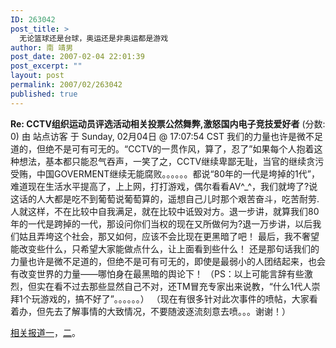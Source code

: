 ```yaml
---
ID: 263042
post_title: >
  无论篮球还是台球，奥运还是非奥运都是游戏
author: 南 靖男
post_date: 2007-02-04 22:01:39
post_excerpt: ""
layout: post
permalink: 2007/02/263042
published: true
---
```

<strong>Re: CCTV组织运动员评选活动相关投票公然舞弊,激怒国内电子竞技爱好者</strong> (分数: 0)
由 站点访客 于 Sunday, 02月04日 @ 17:07:54 CST
我们的力量也许是微不足道的，但绝不是可有可无的。“CCTV的一贯作风，算了，忍了”如果每个人抱着这种想法，基本都只能忍气吞声，一笑了之，CCTV继续卑鄙无耻，当官的继续贪污受贿，中国GOVERMENT继续无能腐败。。。。。。都说“80年的一代是垮掉的1代”，难道现在生活水平提高了，上上网，打打游戏，偶尔看看AV^_^，我们就垮了?说这话的人大都是吃不到葡萄说葡萄算的，遥想自己儿时那个艰苦奋斗，吃苦耐劳.人就这样，不在比较中自我满足，就在比较中诋毁对方。退一步讲，就算我们80年的一代是跨掉的一代，那设问你们当权的现在又所做何为?退一万步讲，以后我们姑且弄垮这个社会，那又如何，应该不会比现在更黑暗了吧！
最后，我不奢望能改变些什么，只希望大家能做点什么，让上面看到些什么！
还是那句话我们的力量也许是微不足道的，但绝不是可有可无的，即使是最弱小的人团结起来，也会有改变世界的力量——哪怕身在最黑暗的舆论下！
（PS：以上可能言辞有些激烈，但实在看不过去那些显然自己不对，还TM冒充专家出来说教，“什么1代人崇拜1个玩游戏的，搞不好了”。。。。。。）
（现在有很多针对此次事件的喷帖，大家看着办，但先去了解事情的大致情况，不要随波逐流刻意去喷。。。谢谢！）
<!--more--><a href="http://www.cnbeta.com/modules.php?name=News&amp;file=article&amp;mode=flat&amp;sid=21934"></a>

<a href="http://www.cnbeta.com/modules.php?name=News&amp;file=article&amp;mode=flat&amp;sid=21934">相关报道一</a>，<a href="http://www.cnbeta.com/modules.php?name=News&amp;file=article&amp;mode=flat&amp;sid=21978">二</a>。